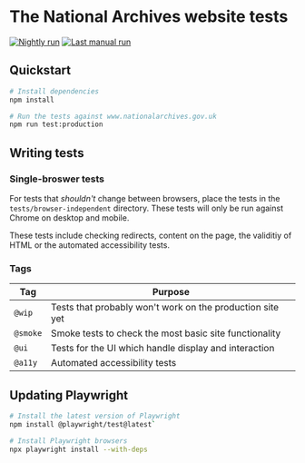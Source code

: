 # The National Archives website tests

[![Nightly run](https://img.shields.io/github/actions/workflow/status/nationalarchives/ds-tna-website-tests/nightly.yml?style=flat-square&branch=main&label=nightly)](https://github.com/nationalarchives/ds-tna-website-tests/actions/workflows/nightly.yml) [![Last manual run](https://img.shields.io/github/actions/workflow/status/nationalarchives/ds-tna-website-tests/manual.yml?style=flat-square&branch=main&label=latest%20manual%20run)](https://github.com/nationalarchives/ds-tna-website-tests/actions/workflows/manual.yml)

## Quickstart

```sh
# Install dependencies
npm install

# Run the tests against www.nationalarchives.gov.uk
npm run test:production
```

## Writing tests

### Single-broswer tests

For tests that _shouldn't_ change between browsers, place the tests in the `tests/browser-independent` directory. These tests will only be run against Chrome on desktop and mobile.

These tests include checking redirects, content on the page, the validitiy of HTML or the automated accessibility tests.

### Tags

| Tag      | Purpose                                                   |
| -------- | --------------------------------------------------------- |
| `@wip`   | Tests that probably won't work on the production site yet |
| `@smoke` | Smoke tests to check the most basic site functionality    |
| `@ui`    | Tests for the UI which handle display and interaction     |
| `@a11y`  | Automated accessibility tests                             |

## Updating Playwright

```sh
# Install the latest version of Playwright
npm install @playwright/test@latest`

# Install Playwright browsers
npx playwright install --with-deps
```
